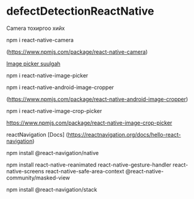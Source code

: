 # defectDetectionReactNative

Camera тохиргоо хийх

npm i react-native-camera

(https://www.npmjs.com/package/react-native-camera)


[Image picker suulgah](https://www.npmjs.com/package/react-native-image-picker)

npm i react-native-image-picker

npm i react-native-android-image-cropper

(https://www.npmjs.com/package/react-native-android-image-cropper)

npm i react-native-image-crop-picker

https://www.npmjs.com/package/react-native-image-crop-picker




reactNavigation
[Docs] (https://reactnavigation.org/docs/hello-react-navigation)

npm install @react-navigation/native

npm install react-native-reanimated react-native-gesture-handler react-native-screens react-native-safe-area-context @react-native-community/masked-view

npm install @react-navigation/stack
